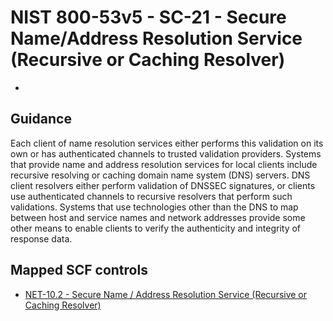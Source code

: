 # NIST 800-53v5 - SC-21 - Secure Name/Address Resolution Service (Recursive or Caching Resolver)
- 
## Guidance
Each client of name resolution services either performs this validation on its own or has authenticated channels to trusted validation providers. Systems that provide name and address resolution services for local clients include recursive resolving or caching domain name system (DNS) servers. DNS client resolvers either perform validation of DNSSEC signatures, or clients use authenticated channels to recursive resolvers that perform such validations. Systems that use technologies other than the DNS to map between host and service names and network addresses provide some other means to enable clients to verify the authenticity and integrity of response data.
## Mapped SCF controls
- [NET-10.2 - Secure Name / Address Resolution Service (Recursive or Caching Resolver)](../scf/net-102-securename/addressresolutionservice(recursiveorcachingresolver).md)